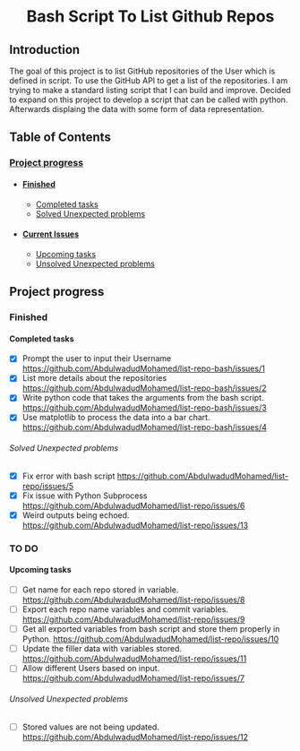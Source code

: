 <h1 align="center">Bash Script To List Github Repos</h1>

## Introduction


The goal of this project is to list GitHub repositories of the User which is defined in script. To use the GitHub API to get a list of the repositories. I am trying to make a standard listing script that I can build and improve. Decided to expand on this project to develop a script that can be called with python. Afterwards displaing the data with some form of data representation.


## Table of Contents

### [Project progress](#project-progress)

- #### [Finished](#finished)
  - [Completed tasks](#completed-tasks)
  - [Solved Unexpected problems](#solved-unexpected-problems)

- #### [Current Issues](#to-do)
  - [Upcoming tasks](#upcoming-tasks)
  - [Unsolved Unexpected problems](#unsolved-unexpected-problems)



## Project progress


### Finished

#### Completed tasks

- [x] Prompt the user to input their Username https://github.com/AbdulwadudMohamed/list-repo-bash/issues/1
- [x] List more details about the repositories https://github.com/AbdulwadudMohamed/list-repo-bash/issues/2
- [x] Write python code that takes the arguments from the bash script. https://github.com/AbdulwadudMohamed/list-repo-bash/issues/3
- [x] Use matplotlib to process the data into a bar chart. https://github.com/AbdulwadudMohamed/list-repo-bash/issues/4

###### Solved Unexpected problems

- [x] Fix error with bash script https://github.com/AbdulwadudMohamed/list-repo/issues/5
- [x] Fix issue with Python Subprocess https://github.com/AbdulwadudMohamed/list-repo/issues/6
- [x] Weird outputs being echoed. https://github.com/AbdulwadudMohamed/list-repo/issues/13

### TO DO


#### Upcoming tasks

- [ ] Get name for each repo stored in variable. https://github.com/AbdulwadudMohamed/list-repo/issues/8
- [ ] Export each repo name variables and commit variables. https://github.com/AbdulwadudMohamed/list-repo/issues/9
- [ ] Get all exported variables from bash script and store them properly in Python. https://github.com/AbdulwadudMohamed/list-repo/issues/10 
- [ ] Update the filler data with variables stored. https://github.com/AbdulwadudMohamed/list-repo/issues/11
- [ ] Allow different Users based on input. https://github.com/AbdulwadudMohamed/list-repo/issues/7

###### Unsolved Unexpected problems

- [ ] Stored values are not being updated. https://github.com/AbdulwadudMohamed/list-repo/issues/12

